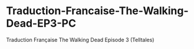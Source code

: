Traduction-Francaise-The-Walking-Dead-EP3-PC
============================================

Traduction Française The Walking Dead Episode 3 (Telltales)
